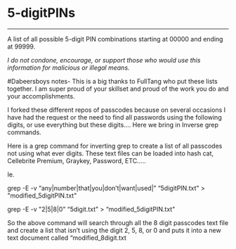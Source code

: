 # 5-digitPINs
---
A list of all possible 5-digit PIN combinations starting at 00000 and ending at 99999.

<i> I do not condone, encourage, or support those who would use this information for malicious or illegal means.</i>

#Dabeersboys notes-
This is a big thanks to FullTang who put these lists together. I am super proud of your skillset and proud of the work you do and your accomplishments.

I forked these different repos of passcodes because on several occasions I have had the request or the need to find all passwords using the following digits, or use everything but these digits…. Here we bring in Inverse grep commands.

Here is a grep command for inverting grep to create a list of all passcodes not using what ever digits. These text files can be loaded into hash cat, Cellebrite Premium, Graykey, Password, ETC…..

Ie.

grep -E -v “any|number|that|you|don’t|want|used|” “5digitPIN.txt" > "modified_5digitPIN.txt"

grep -E -v "2|5|8|0" “5digit.txt" > “modified_5digitPIN.txt"

So the above command will search through all the 8 digit passcodes text file and create a list that isn’t using the digit 2, 5, 8, or 0 and puts it into a new text document called “modified_8digit.txt
